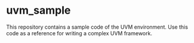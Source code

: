 # uvm_sample
This repository contains a sample code of the UVM environment. Use this code as a reference for writing a complex UVM framework.
